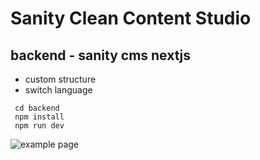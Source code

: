 # Sanity Clean Content Studio

<h2>backend - sanity cms nextjs</h2>
<ul>
<li>custom structure</li>
<li>switch language</li>
</ul>

```
 cd backend
 npm install
 npm run dev

```

![example page](https://github.com/voLter-2109/physica_v3/tree/main/backend.jpg)
